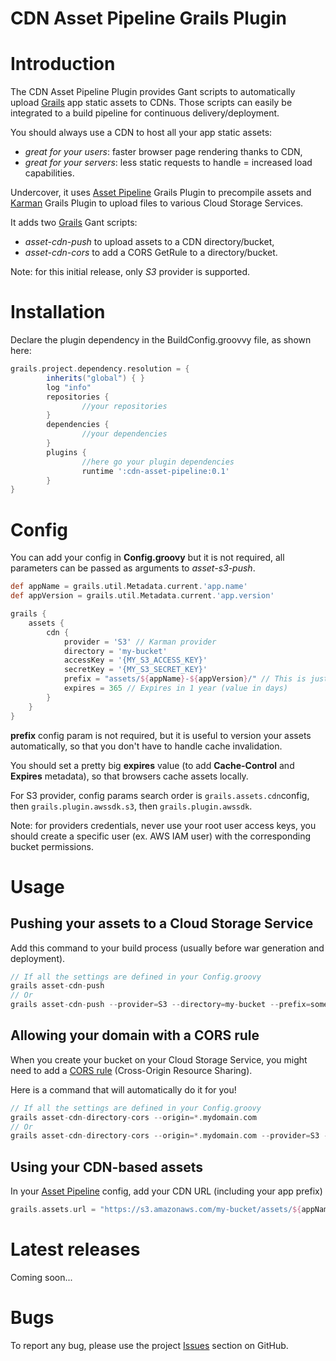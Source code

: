 
CDN Asset Pipeline Grails Plugin
===============================

# Introduction

The CDN Asset Pipeline Plugin provides Gant scripts to automatically upload [Grails](http://grails.org) app static assets to CDNs.
Those scripts can easily be integrated to a build pipeline for continuous delivery/deployment.

You should always use a CDN to host all your app static assets:

- *great for your users*: faster browser page rendering thanks to CDN,
- *great for your servers*: less static requests to handle = increased load capabilities.

Undercover, it uses [Asset Pipeline](http://grails.org/plugin/asset-pipeline) Grails Plugin to precompile assets and [Karman](http://grails.org/plugin/karman) Grails Plugin to upload files to various Cloud Storage Services.

It adds two [Grails](http://grails.org) Gant scripts:

- *asset-cdn-push* to upload assets to a CDN directory/bucket,
- *asset-cdn-cors* to add a CORS GetRule to a directory/bucket.

Note: for this initial release, only *S3* provider is supported.

# Installation

Declare the plugin dependency in the BuildConfig.groovvy file, as shown here:

```groovy
grails.project.dependency.resolution = {
		inherits("global") { }
		log "info"
		repositories {
                //your repositories
        }
        dependencies {
                //your dependencies
        }
		plugins {
				//here go your plugin dependencies
				runtime ':cdn-asset-pipeline:0.1'
		}
}
```


# Config

You can add your config in **Config.groovy** but it is not required, all parameters can be passed as arguments to *asset-s3-push*.

```groovy
def appName = grails.util.Metadata.current.'app.name'
def appVersion = grails.util.Metadata.current.'app.version'

grails {
    assets {
        cdn {
            provider = 'S3' // Karman provider
            directory = 'my-bucket'
            accessKey = '{MY_S3_ACCESS_KEY}'
            secretKey = '{MY_S3_SECRET_KEY}'
            prefix = "assets/${appName}-${appVersion}/" // This is just a prefix example
            expires = 365 // Expires in 1 year (value in days)
        }
    }
}
```

**prefix** config param is not required, but it is useful to version your assets automatically, so that you don't have to handle cache invalidation.

You should set a pretty big **expires** value (to add **Cache-Control** and **Expires** metadata), so that browsers cache assets locally.

For S3 provider, config params search order is `grails.assets.cdn`config, then `grails.plugin.awssdk.s3`, then `grails.plugin.awssdk`.

Note: for providers credentials, never use your root user access keys, you should create a specific user (ex. AWS IAM user) with the corresponding bucket permissions.


# Usage

## Pushing your assets to a Cloud Storage Service

Add this command to your build process (usually before war generation and deployment).

```groovy
// If all the settings are defined in your Config.groovy
grails asset-cdn-push
// Or
grails asset-cdn-push --provider=S3 --directory=my-bucket --prefix=some-prefix --expires=365 --region=eu-west-1 --access-key=$MY_S3_ACCESS_KEY --secret-key=$MY_S3_SECRET_KEY
```

## Allowing your domain with a CORS rule

When you create your bucket on your Cloud Storage Service, you might need to add a [CORS rule](http://docs.aws.amazon.com/AmazonS3/latest/dev/cors.html) (Cross-Origin Resource Sharing).

Here is a command that will automatically do it for you!

```groovy
// If all the settings are defined in your Config.groovy
grails asset-cdn-directory-cors --origin=*.mydomain.com
// Or
grails asset-cdn-directory-cors --origin=*.mydomain.com --provider=S3 --directory=my-bucket --region=eu-west-1 --access-key=$MY_S3_ACCESS_KEY --secret-key=$MY_S3_SECRET_KEY
```

## Using your CDN-based assets

In your [Asset Pipeline](http://grails.org/plugin/asset-pipeline) config, add your CDN URL (including your app prefix)

```groovy
grails.assets.url = "https://s3.amazonaws.com/my-bucket/assets/${appName}-${appVersion}"
```

# Latest releases

Coming soon...

# Bugs

To report any bug, please use the project [Issues](http://github.com/agorapulse/karman-asset-pipeline/issues) section on GitHub.